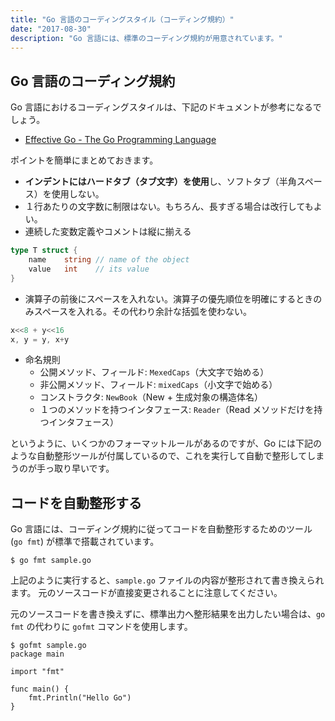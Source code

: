 ```yaml
---
title: "Go 言語のコーディングスタイル（コーディング規約）"
date: "2017-08-30"
description: "Go 言語には、標準のコーディング規約が用意されています。"
---
```


Go 言語のコーディング規約
----

Go 言語におけるコーディングスタイルは、下記のドキュメントが参考になるでしょう。

- [Effective Go - The Go Programming Language](https://golang.org/doc/effective_go.html#formatting)

ポイントを簡単にまとめておきます。

* **インデントにはハードタブ（タブ文字）を使用**し、ソフトタブ（半角スペース）を使用しない。
* １行あたりの文字数に制限はない。もちろん、長すぎる場合は改行してもよい。
* 連続した変数定義やコメントは縦に揃える
~~~ go
type T struct {
    name    string // name of the object
    value   int    // its value
}
~~~
* 演算子の前後にスペースを入れない。演算子の優先順位を明確にするときのみスペースを入れる。その代わり余計な括弧を使わない。
~~~ go
x<<8 + y<<16
x, y = y, x+y
~~~
* 命名規則
  * 公開メソッド、フィールド: `MexedCaps`（大文字で始める）
  * 非公開メソッド、フィールド: `mixedCaps`（小文字で始める）
  * コンストラクタ: `NewBook`（New + 生成対象の構造体名）
  * １つのメソッドを持つインタフェース: `Reader`（Read メソッドだけを持つインタフェース）

というように、いくつかのフォーマットルールがあるのですが、Go には下記のような自動整形ツールが付属しているので、これを実行して自動で整形してしまうのが手っ取り早いです。


コードを自動整形する
----

Go 言語には、コーディング規約に従ってコードを自動整形するためのツール (`go fmt`) が標準で搭載されています。

~~~
$ go fmt sample.go
~~~

上記のように実行すると、`sample.go` ファイルの内容が整形されて書き換えられます。
元のソースコードが直接変更されることに注意してください。

元のソースコードを書き換えずに、標準出力へ整形結果を出力したい場合は、`go fmt` の代わりに `gofmt` コマンドを使用します。

~~~
$ gofmt sample.go
package main

import "fmt"

func main() {
	fmt.Println("Hello Go")
}
~~~

